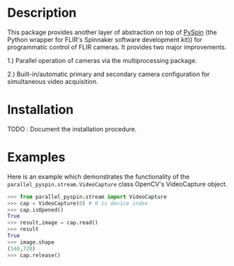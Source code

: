 # Description #
This package provides another layer of abstraction on top of [PySpin](https://www.flir.com/products/spinnaker-sdk/) (the Python wrapper for FLIR's Spinnaker software development kit)) for programmatic control of FLIR cameras. It provides two major improvements.

1.) Parallel operation of cameras via the multiprocessing package.

2.) Built-in/automatic primary and secondary camera configuration for simultaneous video acquisition.

# Installation #
TODO : Document the installation procedure.

# Examples #

Here is an example which demonstrates the functionality of the `parallel_pyspin.stream.VideoCapture` class  OpenCV's VideoCapture object.

```python
>>> from parallel_pyspin.stream import VideoCapture
>>> cap = VideoCapture(0) # 0 is device index
>>> cap.isOpened()
True
>>> result,image = cap.read()
>>> result
True
>>> image.shape
(540,720)
>>> cap.release()
```

